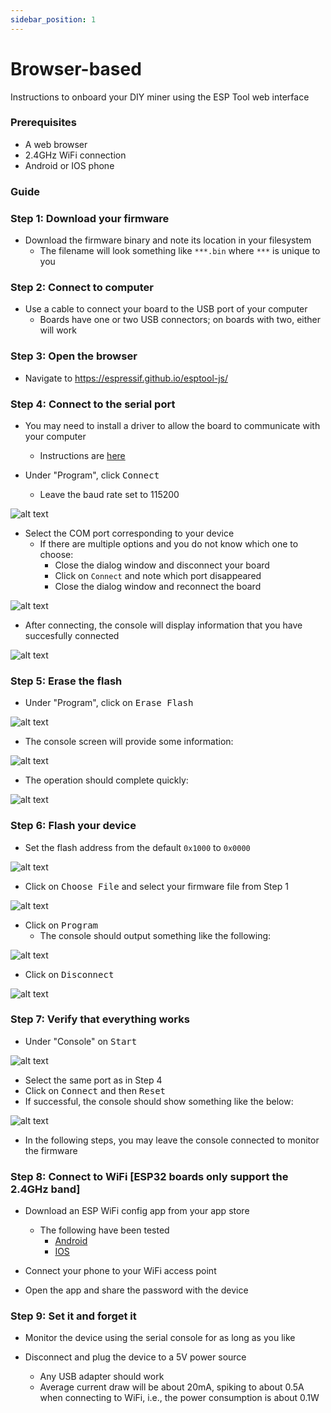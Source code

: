 ```yaml
---
sidebar_position: 1
---
```


# Browser-based

Instructions to onboard your DIY miner using the ESP Tool web interface

### Prerequisites
* A web browser
* 2.4GHz WiFi connection
* Android or IOS phone

### Guide

### Step 1: Download your firmware

* Download the firmware binary and note its location in your filesystem
  * The filename will look something like `***.bin` where `***` is unique to you

### Step 2: Connect to computer

* Use a cable to connect your board to the USB port of your computer
  * Boards have one or two USB connectors; on boards with two, either will work

### Step 3: Open the browser

* Navigate to https://espressif.github.io/esptool-js/

### Step 4: Connect to the serial port

* You may need to install a driver to allow the board to communicate with your computer
  * Instructions are [here](https://docs.espressif.com/projects/esp-idf/en/v5.2.2/esp32s3/get-started/establish-serial-connection.html)

* Under "Program", click <kbd>Connect</kbd>
  * Leave the baud rate set to 115200

![alt text](image-01-program.png)

* Select the COM port corresponding to your device
    * If there are multiple options and you do not know which one to choose:
      * Close the dialog window and disconnect your board
      * Click on `Connect` and note which port disappeared
      * Close the dialog window and reconnect the board

![alt text](image-02-dialog.png)

* After connecting, the console will display information that you have succesfully connected

![alt text](image-03-connection.png)

### Step 5: Erase the flash

* Under "Program", click on <kbd>Erase Flash</kbd>

![alt text](image-04-erase.png)

* The console screen will provide some information:

![alt text](image-05-erasing.png)

* The operation should complete quickly:

![alt text](image-06-erased.png)


### Step 6: Flash your device

* Set the flash address from the default `0x1000` to `0x0000`

![alt text](image-07-address.png)

* Click on <kbd>Choose File</kbd> and select your firmware file from Step 1

![alt text](image-08-select.png)

* Click on <kbd>Program</kbd>
  * The console should output something like the following:

![alt text](image-09-writing.png)

* Click on <kbd>Disconnect</kbd>

![alt text](image-10-disconnect.png)

### Step 7: Verify that everything works 

* Under "Console" on <kbd>Start</kbd>

![alt text](image-11-start.png)

* Select the same port as in Step 4
* Click on <kbd>Connect</kbd> and then <kbd>Reset</kbd>
* If successful, the console should show something like the below:

![alt text](image-12-success.png)

* In the following steps, you may leave the console connected to monitor the firmware

### Step 8: Connect to WiFi [ESP32 boards only support the 2.4GHz band]

* Download an ESP WiFi config app from your app store
  * The following have been tested
    * [Android](https://play.google.com/store/apps/details?id=com.techbot.smart_config)
    * [IOS](https://apps.apple.com/us/app/smartconnect-for-esp/id1592092325)

* Connect your phone to your WiFi access point

* Open the app and share the password with the device

### Step 9: Set it and forget it

* Monitor the device using the serial console for as long as you like

* Disconnect and plug the device to a 5V power source
  * Any USB adapter should work
  * Average current draw will be about 20mA, spiking to about 0.5A when connecting to WiFi, i.e., the power consumption is about 0.1W
